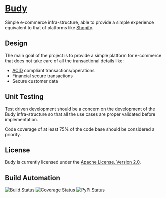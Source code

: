 # [Budy](http://budy.hive.pt)

Simple e-commerce infra-structure, able to provide a simple experience equivalent to that
of platforms like [Shopify](http://www.shopify.com).

## Design

The main goal of the project is to provide a simple platform for e-commerce that does not
take care of all the transactional details like:

*  [ACID](http://en.wikipedia.org/wiki/ACID) compliant transactions/operations
*  Financial secure transactions
*  Secure customer data

## Unit Testing

Test driven development should be a concern on the development of the Budy infra-structure
so that all the use cases are proper validated before implementation.

Code coverage of at least 75% of the code base should be considered a priority.

## License

Budy is currently licensed under the [Apache License, Version 2.0](http://www.apache.org/licenses/).

## Build Automation

[![Build Status](https://travis-ci.org/hivesolutions/budy.svg?branch=master)](https://travis-ci.org/hivesolutions/budy)
[![Coverage Status](https://coveralls.io/repos/hivesolutions/budy/badge.svg?branch=master)](https://coveralls.io/r/hivesolutions/budy?branch=master)
[![PyPi Status](https://img.shields.io/pypi/v/budy.svg)](https://pypi.python.org/pypi/budy)
